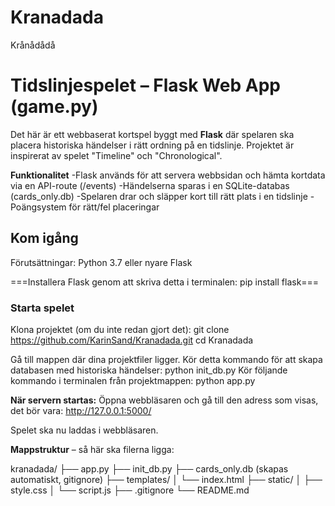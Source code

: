 # Kranadada
Krånådådå

# Tidslinjespelet – Flask Web App (game.py)

Det här är ett webbaserat kortspel byggt med **Flask** där spelaren ska placera historiska händelser i rätt ordning på en tidslinje. Projektet är inspirerat av spelet "Timeline" och "Chronological".

**Funktionalitet**
-Flask används för att servera webbsidan och hämta kortdata via en API-route (/events)
-Händelserna sparas i en SQLite-databas (cards_only.db)
-Spelaren drar och släpper kort till rätt plats i en tidslinje
-Poängsystem för rätt/fel placeringar

## Kom igång
Förutsättningar: 
Python 3.7 eller nyare
Flask

===Installera Flask genom att skriva detta i terminalen:
pip install flask===

### Starta spelet
Klona projektet (om du inte redan gjort det):
git clone https://github.com/KarinSand/Kranadada.git
cd Kranadada

Gå till mappen där dina projektfiler ligger.
Kör detta kommando för att skapa databasen med historiska händelser:
python init_db.py
Kör följande kommando i terminalen från projektmappen:
python app.py

**När servern startas:** 
Öppna webbläsaren och gå till den adress som visas, det bör vara:
http://127.0.0.1:5000/

Spelet ska nu laddas i webbläsaren.

**Mappstruktur** – så här ska filerna ligga:

kranadada/
├── app.py
├── init_db.py
├── cards_only.db         (skapas automatiskt, gitignore)
├── templates/
│   └── index.html
├── static/
│   ├── style.css
│   └── script.js 
├── .gitignore
└── README.md
